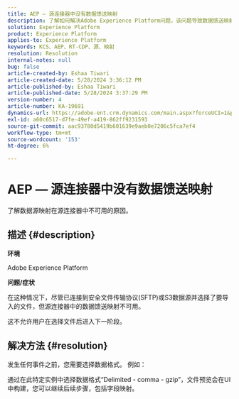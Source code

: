 ```yaml
---
title: AEP — 源连接器中没有数据馈送映射
description: 了解如何解决Adobe Experience Platform问题，该问题导致数据馈送映射在源连接器中不可用。
solution: Experience Platform
product: Experience Platform
applies-to: Experience Platform
keywords: KCS、AEP、RT-CDP、源、映射
resolution: Resolution
internal-notes: null
bug: false
article-created-by: Eshaa Tiwari
article-created-date: 5/28/2024 3:36:12 PM
article-published-by: Eshaa Tiwari
article-published-date: 5/28/2024 3:37:29 PM
version-number: 4
article-number: KA-19691
dynamics-url: https://adobe-ent.crm.dynamics.com/main.aspx?forceUCI=1&pagetype=entityrecord&etn=knowledgearticle&id=69e95efe-071d-ef11-840b-6045bd026dc7
exl-id: a60c6517-d7fe-49ef-a419-862ff9231593
source-git-commit: aac93780d5419b601639e9aeb0e7206c5fca7ef4
workflow-type: tm+mt
source-wordcount: '153'
ht-degree: 6%

---
```


# AEP — 源连接器中没有数据馈送映射


了解数据源映射在源连接器中不可用的原因。

## 描述 {#description}


<b>环境</b>

Adobe Experience Platform

<b>问题/症状</b>

在这种情况下，尽管已连接到安全文件传输协议(SFTP)或S3数据源并选择了要导入的文件，但源连接器中的数据馈送映射不可用。

这不允许用户在选择文件后进入下一阶段。




## 解决方法 {#resolution}


发生任何事件之前，您需要选择数据格式。 例如：

通过在此特定实例中选择数据格式“Delimited - comma - gzip”，文件预览会在UI中构建，您可以继续后续步骤，包括字段映射。
